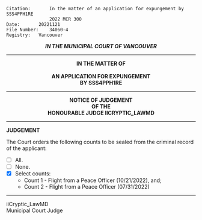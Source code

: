 	Citation:       In the matter of an application for expungement by SSS4PPH1RE
                	2022 MCR 300
	Date:		20221121
	File Number:	34060-4
	Registry:	Vancouver

<p align="center"><b><i>IN THE MUNICIPAL COURT OF VANCOUVER</b></i>

---

<p align="center"><b>
				IN THE MATTER OF
<br><br>			AN APPLICATION FOR EXPUNGEMENT 
<br>                            BY SSS4PPH1RE
<br>				

---

<p align="center">		
				NOTICE OF JUDGEMENT
<br>				OF THE
<br>				HONOURABLE JUDGE IICRYPTIC_LAWMD

</b>
	
---

**JUDGEMENT**

The Court orders the following counts to be sealed from the criminal record of the applicant:
- [ ] All.
- [ ] None.
- [x] Select counts:
  - Count 1 - Flight from a Peace Officer (10/21/2022), and;
  - Count 2 - Flight from a Peace Officer (07/31/2022)
	
---

iiCryptic_LawMD<br>
Municipal Court Judge
